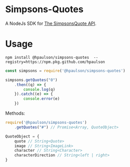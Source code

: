 # Simpsons-Quotes
A NodeJs SDK for [The SimpsonsQuote API](https://github.com/JLuboff/TheSimpsonsQuoteAPI).

# Usage

`npm install @hpaulson/simpsons-quotes  --registry=https://npm.pkg.github.com/hpaulson`

```js
const simpsons = require('@hpaulson/simpsons-quotes')

simpsons.getQuotes("0")
    .then((q) => {
        console.log(q)
    }).catch((e) => {
        console.error(e)
    })

```

Methods:

```js
require('@hpaulson/simpsons-quotes')
    .getQuotes("#") // Promise<Array, QuoteObject>

QuoteObject = {
    quote // String<Quote>
    image // String<ImageLink>
    character // String<Character>
    characterDirection // String<left | right>
}
```
